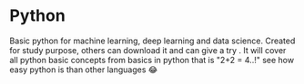 # Python
Basic python for machine learning, deep learning and data science.
Created for study purpose, others can download it and can give a try .
It will cover all python basic concepts from basics in python that is "2+2 = 4..!" see how easy python is than other languages 😂
